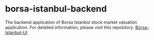 # borsa-istanbul-backend
The backend application of Borsa Istanbul stock market valuation application. For detailed information, please visit this repository: [Borsa-Istanbul-UI](https://github.com/furkankirmizioglu/borsa-istanbul-ui)
